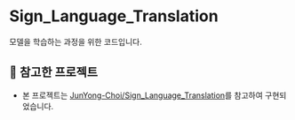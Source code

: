 # Sign_Language_Translation
모델을 학습하는 과정을 위한 코드입니다.

## 🔗 참고한 프로젝트

- 본 프로젝트는 [JunYong-Choi/Sign_Language_Translation](https://github.com/JunYong-Choi/Sign_Language_Translation)를 참고하여 구현되었습니다.
